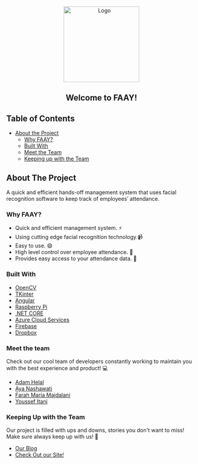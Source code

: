 <br />
<p align="center">
    <img src="https://github.com/AdamHelal/FAAY-Code/blob/master/Images/logo.png" alt="Logo" width="200" height="200">
  </a>

  <h2 align="center">
    Welcome to FAAY!
  </h2>
</p>



<!-- TABLE OF CONTENTS -->
## Table of Contents

* [About the Project](#about-the-project)
  * [Why FAAY?](#why-faay)
  * [Built With](#built-with)
  * [Meet the Team](#meet-the-team)
  * [Keeping up with the Team](#keeping-up-with-the-team)





<!-- ABOUT THE PROJECT -->
## About The Project


A quick and efficient hands-off management system that uses facial recognition software to keep track of employees’ attendance.

### Why FAAY?
* Quick and efficient management system. :zap:
* Using cutting edge facial recognition technology.:video_camera:
* Easy to use. :smile: 
* High level control over employee attendance. :calendar:
* Provides easy access to your attendance data. :file_folder:



### Built With

* [OpenCV](https://opencv.org/)
* [TKinter](https://docs.python.org/3/library/tkinter.html)
* [Angular](https://angular.io/)
* [Raspberry Pi](https://www.raspberrypi.org/)
* [.NET CORE](https://dotnet.microsoft.com/)
* [Azure Cloud Services](https://azure.microsoft.com/en-us/)
* [Firebase](https://firebase.google.com/)
* [Dropbox](https://www.dropbox.com/)

### Meet the team
Check out our cool team of developers constantly working to maintain you with the best experience and product! :computer:
* [Adam Helal](https://github.com/AdamHelal)
* [Aya Nashawati](https://github.com/aya-nashawati)
* [Farah Maria Majdalani](https://github.com/farahmmajdalani)
* [Youssef Itani](https://github.com/ymi05)

### Keeping Up with the Team
Our project is filled with ups and downs, stories you don't want to miss! Make sure always keep up with us! :notebook_with_decorative_cover:
 * [Our Blog](https://faay253.blogspot.com/)
 * [Check Out our Site!](https://faay-project.firebaseapp.com/admin)
